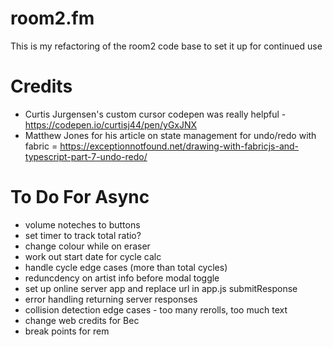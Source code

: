 # room2.fm

This is my refactoring of the room2 code base to set it up for continued use

# Credits
 - Curtis Jurgensen's custom cursor codepen was really helpful - https://codepen.io/curtisj44/pen/yGxJNX
 - Matthew Jones for his article on state management for undo/redo with fabric = https://exceptionnotfound.net/drawing-with-fabricjs-and-typescript-part-7-undo-redo/

# To Do For Async
- volume noteches to buttons
- set timer to track total ratio?
- change colour while on eraser
- work out start date for cycle calc
- handle cycle edge cases (more than total cycles)
- reduncdency on artist info before modal toggle
- set up online server app and replace url in app.js submitResponse
- error handling returning server responses
- collision detection edge cases - too many rerolls, too much text
- change web credits for Bec
- break points for rem